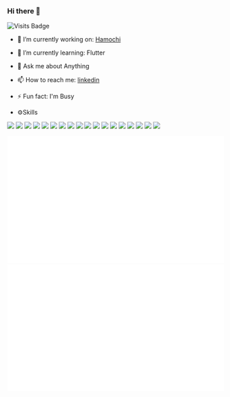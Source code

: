 ### Hi there 👋
![Visits Badge](https://komarev.com/ghpvc/?username=vniroshan&color=green)

- 🔭 I’m currently working on: [Hamochi](https://www.hamochi.my/)
- 🌱 I’m currently learning: Flutter
- 💬 Ask me about Anything
- 📫 How to reach me: [linkedin](https://www.linkedin.com/in/niroshanrajh)
- ⚡ Fun fact: I'm Busy

- ⚙️Skills

![](https://img.shields.io/badge/Code-Python-informational?style=flat&logo=python&logoColor=white&color=2bbc8a)
![](https://img.shields.io/badge/Code-Java-informational?style=flat&logo=java&logoColor=white&color=2bbc8a)
![](https://img.shields.io/badge/Code-C-informational?style=flat&logo=c&logoColor=white&color=2bbc8a)
![](https://img.shields.io/badge/Code-NodeJs-informational?style=flat&logo=nodedotjs&logoColor=white&color=2bbc8a)
![](https://img.shields.io/badge/Code-Fastify-informational?style=flat&logo=fastify&logoColor=white&color=2bbc8a)
![](https://img.shields.io/badge/Code-Laravel-informational?style=flat&logo=laravel&logoColor=white&color=2bbc8a)
![](https://img.shields.io/badge/Database-MySQL-informational?style=flat&logo=mysql&logoColor=white&color=2bbc8a)
![](https://img.shields.io/badge/Database-PgSQL-informational?style=flat&logo=postgresql&logoColor=white&color=2bbc8a)
![](https://img.shields.io/badge/ORM-Prisma-informational?style=flat&logo=prisma&logoColor=white&color=2bbc8a)
![](https://img.shields.io/badge/Code-Php-informational?style=flat&logo=php&logoColor=white&color=2bbc8a)
![](https://img.shields.io/badge/Code-Flutter-informational?style=flat&logo=flutter&logoColor=white&color=2bbc8a)
![](https://img.shields.io/badge/Style-CSS-informational?style=flat&logo=css3&logoColor=white&color=2bbc8a)
![](https://img.shields.io/badge/Code-Js-informational?style=flat&logo=javascript&logoColor=white&color=2bbc8a)
![](https://img.shields.io/badge/Code-HTML-informational?style=flat&logo=html5&logoColor=white&color=2bbc8a)
![](https://img.shields.io/badge/Code-VueJs-informational?style=flat&logo=vuedotjs&logoColor=white&color=2bbc8a)
![](https://img.shields.io/badge/Code-Vuetify-informational?style=flat&logo=vuetify&logoColor=white&color=2bbc8a)
![](https://img.shields.io/badge/Cloud-AWS-informational?style=flat&logo=amazonaws&logoColor=white&color=2bbc8a)
![](https://img.shields.io/badge/Editor-VScode-informational?style=flat&logo=visualstudiocode&logoColor=white&color=2bbc8a)


![](https://raw.githubusercontent.com/vniroshan/github-stats/master/generated/languages.svg#gh-dark-mode-only)
![](https://raw.githubusercontent.com/vniroshan/github-stats/master/generated/overview.svg#gh-dark-mode-only)


